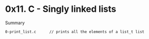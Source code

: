 # 0x11. C - Singly linked lists

Summary

```
0-print_list.c		// prints all the elements of a list_t list
```
